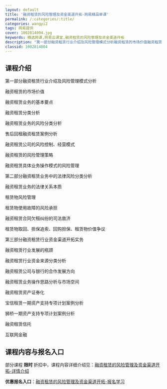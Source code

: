 ```yaml
---
layout: default
title: '融资租赁的风险管理及资金渠道开拓-网易精品单课'
permalink: /:categories/:title/
categories: wangyi2
tags: 网易提供
cover: 1002814004.jpg
keywords: 精选网课,网易云课堂,融资租赁的风险管理及资金渠道开拓
description: "第一部分融资租赁行业介绍及风险管理模式分析融资租赁的市场价值融资租赁业务的基本要点融资租赁分类分析融资租赁业务的风险分类分析售后回租融资租赁案例分析融资租赁公司的风险控制、经营模式融资租赁的"
classid: 1002814004
---
```


## 课程介绍

第一部分融资租赁行业介绍及风险管理模式分析

融资租赁的市场价值

融资租赁业务的基本要点

融资租赁分类分析

融资租赁业务的风险分类分析

售后回租融资租赁案例分析

融资租赁公司的风险控制、经营模式

融资租赁的风险管理策略

融资租赁具体业务操作模式的风险管理

第二部分融资租赁业务中的法律风险分类分析

融资租赁业务的法律关系本质

租赁物风险管理

租赁物使用故障的风险承担

融资租赁合同欠租纠纷的司法救济

租赁物取回、担保追索、回购担保、租赁物价值争议

第三部分融资租赁行业资金渠道开拓实务

融资租赁行业发展的瓶颈

融资租赁行业资金来源分类分析

融资租赁公司与银行的合作发展方向

融资租赁业务操作思路分析与市场空间

融资租赁资产证券化

宝信租赁一期资产支持专项计划案例分析

狮桥一期资产支持专项计划案例分析

融资租赁信托

互联网金融

## 课程内容与报名入口

部分课程 **限时** 折扣中，课程内容详细介绍见：[融资租赁的风险管理及资金渠道开拓-详情介绍](https://study.163.com/course/introduction/1002814004.htm?share=1&shareId=1025206652&utm_campaign=share&utm_medium=iphoneShare&utm_source=&utm_u=1025206652)

**优惠报名入口**：[融资租赁的风险管理及资金渠道开拓-报名学习](https://study.163.com/course/introduction/1002814004.htm?share=1&shareId=1025206652&utm_campaign=share&utm_medium=iphoneShare&utm_source=&utm_u=1025206652)

